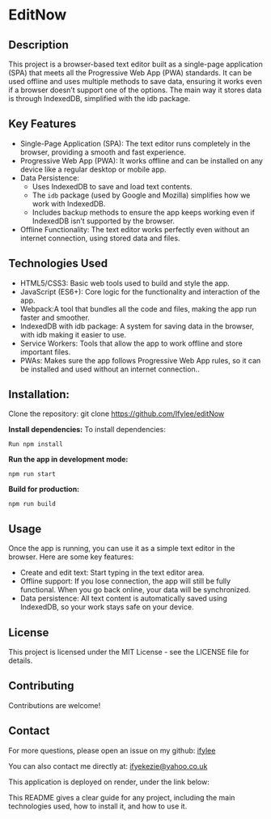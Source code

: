 # EditNow

## Description

This project is a browser-based text editor built as a single-page application (SPA) that meets all the Progressive Web App (PWA) standards. It can be used offline and uses multiple methods to save data, ensuring it works even if a browser doesn’t support one of the options.  The main way it stores data is through IndexedDB, simplified with the idb package.

## Key Features

- Single-Page Application (SPA): The text editor  runs completely in the browser, providing a smooth and fast experience.
- Progressive Web App (PWA): It works offline and can be installed on any device like a regular desktop or mobile app.
- Data Persistence: 
  - Uses IndexedDB to save and load text contents.
  - The `idb` package (used by Google and Mozilla) simplifies how we work with IndexedDB.
  - Includes backup methods to ensure the app keeps working even if IndexedDB isn’t supported by the browser.
- Offline Functionality: The text editor works perfectly even without an internet connection, using stored data and files.


## Technologies Used

- HTML5/CSS3: Basic web tools used to build and style the app.
- JavaScript (ES6+): Core logic for the functionality and interaction of the app.
- Webpack:A tool that bundles all the code and files, making the app run faster and smoother.
- IndexedDB with idb package: A system for saving data in the browser, with idb making it easier to use.
- Service Workers: Tools that allow the app to work offline and store important files.
- PWAs: Makes sure the app follows Progressive Web App rules, so it can be installed and used without an internet connection..

## Installation:
Clone the repository:
git clone https://github.com/Ifylee/editNow

**Install dependencies:**
To install dependencies:
```
Run npm install

```

**Run the app in development mode:** 
```
npm run start

```

**Build for production:** 
```
npm run build

```

## Usage
Once the app is running, you can use it as a simple text editor in the browser. Here are some key features:

- Create and edit text: Start typing in the text editor area.
- Offline support: If you lose connection, the app will still be fully functional. When you go back online, your data will be synchronized.
- Data persistence: All text content is automatically saved using IndexedDB, so your work stays safe on your device.

## License
This project is licensed under the MIT License - see the LICENSE file for details.

## Contributing
Contributions are welcome!

## Contact
For more questions, please open an issue on my github: [ifylee](https://github.com/ifylee)

  You can also contact me directly at: [ifyekezie@yahoo.co.uk](mailto:ifyekezie@yahoo.co.uk)

This application is deployed on render, under the link below:


This README gives a clear guide for any project, including the main technologies used, how to install it, and how to use it.
